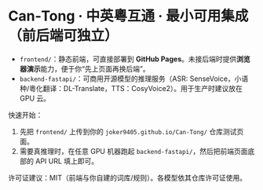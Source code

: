 # Can‑Tong · 中英粵互通 · 最小可用集成（前后端可独立）

- `frontend/`：静态前端，可直接部署到 **GitHub Pages**。未接后端时提供**浏览器演示**能力，便于你“先上页面再换后端”。
- `backend-fastapi/`：可商用开源模型的推理服务（ASR: SenseVoice，小语种/粵化翻译：DL-Translate，TTS：CosyVoice2）。用于生产时建议放在 GPU 云。

快速开始：
1) 先把 `frontend/` 上传到你的 `joker9405.github.io/Can-Tong/` 仓库测试页面。
2) 需要真推理时，在任意 GPU 机器跑起 `backend-fastapi/`，然后把前端页面底部的 API URL 填上即可。

许可证建议：MIT（前端与你自建的词库/规则）。各模型依其仓库许可证使用。